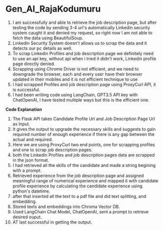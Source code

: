 # Gen_AI_RajaKodumuru

1) I am successfully and able to retrieve the job description page, but after testing the code by sending 3-4 url's automatically Linkedin security system caught it and denied my request, so right now I am not able to fetch the data using BeautifulSoup.
2) Linkedin Security System doesn't allows us to scrap the data and it detects our pc details as well.
3) To scrap Linkedin Profiles and job description page we definitely need to use an api key, without api when i tried it didn't work, Linkedin profile page directly denied.
4) Scrapping using Chrome Driver is not efficient, and we need to downgrade the browser, each and every user have their browser updated in their mobiles and it is not efficient technique to use
5) I had scrapped Profiles and job description page using ProxyCurl API, it is successful.
6) I had been writing code using LangChain, GPT3.5 API key with ChatOpenAI, I have tested multiple ways but this is the efficient one.

**Code Explanation**
1) The Flask API takes Candidate Profile Url and Job Description Page Url as Input.
2) It gives the output to upgrade the necessary skills and suggests to gain required number of enough experience if there is any gap between the actual and required.
3) Here we are using ProxyCurl two end points, one for scrapping profiles and one to scrap job description pages.
4) both the Linkedin Profiles and job description pages data are scrapped in the json format.
5) I had retrieved all the skills of the candidate and made a string begining with a prompt.
6) Retrieved experience from the job description page and assigned meaningful range of numerical experience and mapped it with candidate profile experience by calculating the candidate experience using python's datetime.
7) after that inserted all the text to a pdf file and did text splitting, and embedding.
8) Stored texts and embeddings into Chroma Vector DB.
9) Used LangChain Chat Model, ChatOpenAI, sent a prompt to retrieve desired ouput.
10) AT last successful in getting the output.
